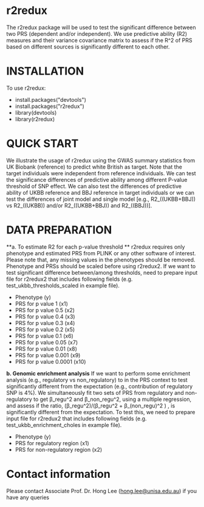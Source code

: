 # r2redux
The r2redux package will be used to test the significant difference between two PRS (dependent and/or independent). We use predictive ability (R2) measures and their variance covariance matrix to assess if the R^2 of PRS based on different sources is significantly different to each other. 

# INSTALLATION
To use r2redux:
- install.packages("devtools")
- install.packages("r2redux")
- library(devtools)
- library(r2redux)
 
# QUICK START
We illustrate the usage of r2redux using the GWAS summary statistics from UK Biobank (reference) to predict white British as target. Note that the target individuals were independent from reference individuals. We can test the significance differences of predictive ability among different P-value threshold of SNP effect. We can also test the differences of predictive ability of UKBB reference and BBJ reference in target individuals or we can test the differences of joint model and single model [e.g., R2_((UKBB+BBJ)) vs  R2_((UKBB))  and/or R2_((UKBB+BBJ)) and R2_((BBJ))]. 


# DATA PREPARATION
**a.	To estimate R2 for each p-value threshold **
r2redux requires only phenotype and estimated PRS from PLINK or any other software of interest. Please note that, any missing values in the phenotypes should be removed. Phenotype and PRSs should be scaled before using r2redux2. If we want to test significant difference between/among thresholds, need to prepare input file for r2redux2 that includes following fields (e.g. test_ukbb_thresholds_scaled in example file). 
- Phenotype (y)
- PRS for p value 1 (x1)
- PRS for p value 0.5 (x2)
- PRS for p value 0.4 (x3)
- PRS for p value 0.3 (x4)
- PRS for p value 0.2 (x5)
- PRS for p value 0.1 (x6)
- PRS for p value 0.05 (x7)
- PRS for p value 0.01 (x8)
- PRS for p value 0.001 (x9)
- PRS for p value 0.0001 (x10)
 
**b. Genomic enrichment analysis**
If we want to perform some enrichment analysis (e.g., regulatory vs non_regulatory) to in the PRS context to test significantly different from the expectation (e.g., contribution of regulatory SNP is 4%). We simultaneously fit two sets of PRS from regulatory and non-regulatory to get β_regu^2 and β_non_regu^2, using a multiple regression, and assess if the ratio, (β_regu^2)/(β_regu^2 + β_(non_regu)^2 ) , is significantly different from the expectation. To test this, we need to prepare input file for r2redux2 that includes following fields (e.g. test_ukbb_enrichment_choles in example file).
- Phenotype (y)
- PRS for regulatory region (x1)
- PRS for non-regulatory region (x2)      

# Contact information
Please contact Associate Prof. Dr. Hong Lee (hong.lee@unisa.edu.au) if you have any queries
